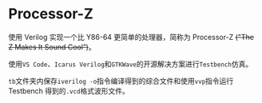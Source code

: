 # Processor-Z
使用 Verilog 实现一个比 Y86-64 更简单的处理器，简称为 Processor-Z  ~~("The Z Makes It Sound Cool”)~~。


使用`VS Code`、`Icarus Verilog`和`GTKWave`的开源解决方案进行`Testbench`仿真。


`tb`文件夹内保存`iverilog -o`指令编译得到的综合文件和使用`vvp`指令运行 Testbench 得到的`.vcd`格式波形文件。